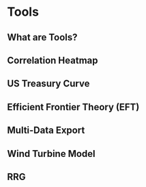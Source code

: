 # Tools

## What are Tools?

## Correlation Heatmap

## US Treasury Curve

## Efficient Frontier Theory (EFT)

## Multi-Data Export

## Wind Turbine Model

## RRG